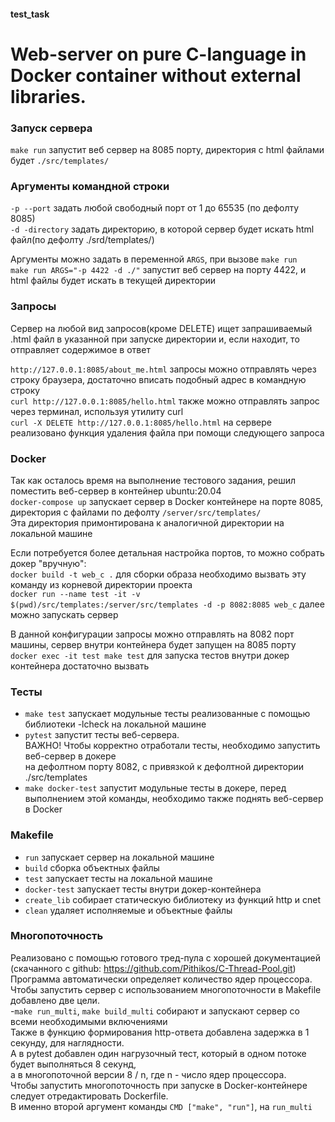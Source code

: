 #### test_task

# Web-server on pure C-language in Docker container without external libraries.

### Запуск сервера

`make run` запустит веб сервер на 8085 порту, директория с html файлами будет `./src/templates/`<br>

### Аргументы командной строки

`-p --port` задать любой свободный порт от 1 до 65535 (по дефолту 8085) <br>
`-d -directory` задать директорию, в которой сервер будет искать html файл(по дефолту ./srd/templates/) <br>

Аргументы можно задать в переменной `ARGS`, при вызове `make run` <br>
`make run ARGS="-p 4422 -d ./"` запустит веб сервер на порту 4422, и html файлы будет искать в текущей директории<br>

### Запросы

Сервер на любой вид запросов(кроме DELETE) ищет запрашиваемый .html файл в указанной при запуске директории и, если
находит, то отправляет содержимое в ответ<br>

`http://127.0.0.1:8085/about_me.html` запросы можно отправлять через строку браузера, достаточно вписать подобный адрес
в командную строку<br>
`curl http://127.0.0.1:8085/hello.html` также можно отправлять запрос через терминал, используя утилиту curl<br>
`curl -X DELETE http://127.0.0.1:8085/hello.html` на сервере реализовано функция удаления файла при помощи следующего
запроса<br>

### Docker

Так как осталось время на выполнение тестового задания, решил поместить веб-сервер в контейнер ubuntu:20.04 <br>
`docker-compose up` запускает сервер в Docker контейнере на порте 8085, директория с файлами по
дефолту `/server/src/templates/`<br>
Эта директория примонтирована к аналогичной директории на локальной машине<br>

Если потребуется более детальная настройка портов, то можно собрать докер "вручную":<br>
`docker build -t web_c .` для сборки образа необходимо вызвать эту команду из корневой директории проекта <br>
`docker run --name test -it -v $(pwd)/src/templates:/server/src/templates -d -p 8082:8085 web_c` далее можно запускать
сервер <br>

В данной конфигурации запросы можно отправлять на 8082 порт машины, сервер внутри контейнера будет запущен на 8085
порту <br>
`docker exec -it test make test` для запуска тестов внутри докер контейнера достаточно вызвать <br>

### Тесты

- `make test` запускает модульные тесты реализованные с помощью библиотеки -lcheck на локальной машине<br>
- `pytest` запустит тесты веб-сервера.<br>
  ВАЖНО! Чтобы корректно отработали тесты, необходимо запустить веб-сервер в докере<br>
  на дефолтном порту 8082, с привязкой к дефолтной директории ./src/templates<br>
- `make docker-test` запустит модульные тесты в докере, перед выполнением этой команды, необходимо также поднять
  веб-сервер в Docker<br>

### Makefile

- `run` запускает сервер на локальной машине<br>
- `build` сборка объектных файлы<br>
- `test` запускает тесты на локальной машине<br>
- `docker-test` запускает тесты внутри докер-контейнера<br>
- `create_lib` собирает статическую библиотеку из функций http и cnet<br>
- `clean` удаляет исполняемые и объектные файлы<br>

### Многопоточность

Реализовано с помощью готового тред-пула с хорошей документацией (скачанного с
github: https://github.com/Pithikos/C-Thread-Pool.git)<br>
Программа автоматически определяет количество ядер процессора.<br>
Чтобы запустить сервер с использованием многопоточности в Makefile добавлено две цели.<br>
-`make run_multi`, `make build_multi` собирают и запускают сервер со всеми необходимыми включениями <br>
Также в функцию формирования http-ответа добавлена задержка в 1 секунду, для наглядности.<br>
А в pytest добавлен один нагрузочный тест, который в одном потоке будет выполняться 8 секунд, <br>
а в многопоточной версии 8 / n, где n - число ядер процессора.<br>
Чтобы запустить многопоточность при запуске в Docker-контейнере следует отредактировать Dockerfile. <br>
В именно второй аргумент команды `CMD ["make", "run"]`, на `run_multi`
